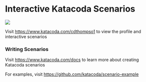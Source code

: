 # Interactive Katacoda Scenarios

[![](http://shields.katacoda.com/katacoda/cdthompso1/count.svg)](https://www.katacoda.com/cdthompso1 "Get your profile on Katacoda.com")

Visit https://www.katacoda.com/cdthompso1 to view the profile and interactive scenarios

### Writing Scenarios
Visit https://www.katacoda.com/docs to learn more about creating Katacoda scenarios

For examples, visit https://github.com/katacoda/scenario-example
